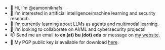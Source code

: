 - 👋 Hi, I’m @eamonniknafs
- 👀 I’m interested in artificial intelligence/machine learning and security research.
- 🌱 I’m currently learning about LLMs as agents and multimodal learning.
- 💞️ I’m looking to collaborate on AI/ML and cybersecurity projects!
- 📫 Send me an email to **en (at) bu (dot) edu** or message on [my website](https://eamonniknafs.com).
- 🔐 My PGP public key is available for download [here](https://keys.openpgp.org/search?q=en%40bu.edu).

<!---
eamonniknafs/eamonniknafs is a ✨ special ✨ repository because its `README.md` (this file) appears on your GitHub profile.
You can click the Preview link to take a look at your changes.
--->
